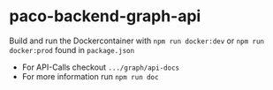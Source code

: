 # paco-backend-graph-api

Build and run the Dockercontainer with `npm run docker:dev` or `npm run docker:prod` found in `package.json`

- For API-Calls checkout `.../graph/api-docs`
- For more information run `npm run doc`
